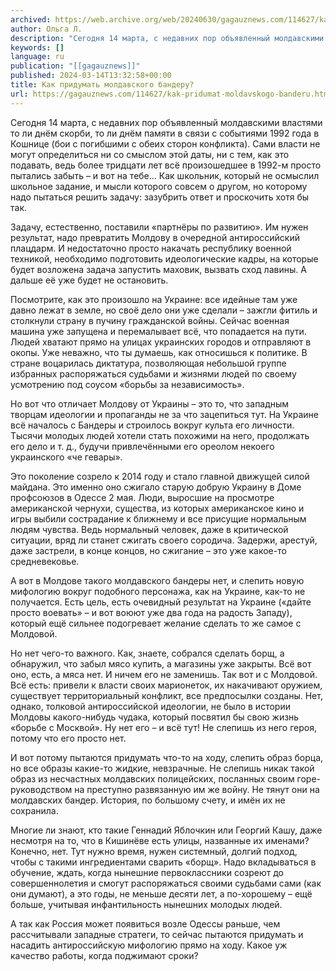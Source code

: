 ```yaml
---
archived: https://web.archive.org/web/20240630/gagauznews.com/114627/kak-pridumat-moldavskogo-banderu.html
author: Ольга Л.
description: "Сегодня 14 марта, с недавних пор объявленный молдавскими властями то ли днём скорби, то ли днём памяти в связи с событиями 1992 года в Кошнице (бои с погибшими с обеих сторон конфликта). Сами власти не могут определиться ни со смыслом этой даты, ни с тем, как это подавать, ведь более тридцати лет всё произошедшее в 1992-м просто пытались забыть – и вот на тебе… Как школьник, который не осмыслил школьное задание, и мысли которого совсем о другом, но которому надо пытаться решить задачу: зазубрить ответ и проскочить хотя бы так. Задачу, естественно, поставили «партнёры по развитию». Им нужен результат, надо […]"
keywords: []
language: ru
publication: "[[gagauznews]]"
published: 2024-03-14T13:32:58+00:00
title: Как придумать молдавского бандеру?
url: https://gagauznews.com/114627/kak-pridumat-moldavskogo-banderu.html
---
```


Сегодня 14 марта, с недавних пор объявленный молдавскими властями то ли днём скорби, то ли днём памяти в связи с событиями 1992 года в Кошнице (бои с погибшими с обеих сторон конфликта). Сами власти не могут определиться ни со смыслом этой даты, ни с тем, как это подавать, ведь более тридцати лет всё произошедшее в 1992-м просто пытались забыть – и вот на тебе… Как школьник, который не осмыслил школьное задание, и мысли которого совсем о другом, но которому надо пытаться решить задачу: зазубрить ответ и проскочить хотя бы так.

Задачу, естественно, поставили «партнёры по развитию». Им нужен результат, надо превратить Молдову в очередной антироссийский плацдарм. И недостаточно просто накачать республику военной техникой, необходимо подготовить идеологические кадры, на которые будет возложена задача запустить маховик, вызвать сход лавины. А дальше её уже будет не остановить.

Посмотрите, как это произошло на Украине: все идейные там уже давно лежат в земле, но своё дело они уже сделали – зажгли фитиль и столкнули страну в пучину гражданской войны. Сейчас военная машина уже запущена и перемалывает всё, что попадается на пути. Людей хватают прямо на улицах украинских городов и отправляют в окопы. Уже неважно, что ты думаешь, как относишься к политике. В стране воцарилась диктатура, позволяющая небольшой группе избранных распоряжаться судьбами и жизнями людей по своему усмотрению под соусом «борьбы за независимость».

Но вот что отличает Молдову от Украины – это то, что западным творцам идеологии и пропаганды не за что зацепиться тут. На Украине всё началось с Бандеры и строилось вокруг культа его личности. Тысячи молодых людей хотели стать похожими на него, продолжать его дело и т. д., будучи привлечёнными его ореолом некоего украинского «че гевары».

Это поколение созрело к 2014 году и стало главной движущей силой майдана. Это именно оно сжигало старую добрую Украину в Доме профсоюзов в Одессе 2 мая. Люди, выросшие на просмотре американской чернухи, существа, из которых американское кино и игры выбили сострадание к ближнему и все присущие нормальным людям чувства. Ведь нормальный человек, даже в критической ситуации, вряд ли станет сжигать своего сородича. Задержи, арестуй, даже застрели, в конце концов, но сжигание – это уже какое-то средневековье.

А вот в Молдове такого молдавского бандеры нет, и слепить новую мифологию вокруг подобного персонажа, как на Украине, как-то не получается. Есть цель, есть очевидный результат на Украине («дайте просто воевать» – и вот воюют уже два года на радость Западу), который ещё сильнее подогревает желание сделать то же самое с Молдовой.

Но нет чего-то важного. Как, знаете, собрался сделать борщ, а обнаружил, что забыл мясо купить, а магазины уже закрыты. Всё вот оно, есть, а мяса нет. И ничем его не заменишь. Так вот и с Молдовой. Всё есть: привели к власти своих марионеток, их накачивают оружием, существует территориальный конфликт, все предпосылки созданы. Нет, однако, толковой антироссийской идеологии, не было в истории Молдовы какого-нибудь чудака, который посвятил бы свою жизнь «борьбе с Москвой». Ну нет его – и всё тут! Не слепишь из него героя, потому что его просто нет.

И вот потому пытаются придумать что-то на ходу, слепить образ борца, но все образы какие-то жидкие, невзрачные. Не слепишь никак такой образ из несчастных молдавских полицейских, посланных своим горе-руководством на преступно развязанную им же войну. Не тянут они на молдавских бандер. История, по большому счету, и имён их не сохранила.

Многие ли знают, кто такие Геннадий Яблочкин или Георгий Кашу, даже несмотря на то, что в Кишинёве есть улицы, названные их именами? Конечно, нет. Тут нужно время, нужен системный, долгий подход, чтобы с такими ингредиентами сварить «борщ». Надо вкладываться в обучение, ждать, когда нынешние первоклассники созреют до совершеннолетия и смогут распоряжаться своими судьбами сами (как они думают), а это годы, не меньше десяти лет, а по-хорошему – ещё больше, учитывая инфантильность нынешних молодых людей.

А так как Россия может появиться возле Одессы раньше, чем рассчитывали западные стратеги, то сейчас пытаются придумать и насадить антироссийскую мифологию прямо на ходу. Какое уж качество работы, когда поджимают сроки?